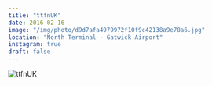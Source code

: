 ```yaml
---
title: "ttfnUK"
date: 2016-02-16
image: "/img/photo/d9d7afa4979972f10f9c42138a9e78a6.jpg"
location: "North Terminal - Gatwick Airport"
instagram: true
draft: false
---
```


![ttfnUK](/img/photo/d9d7afa4979972f10f9c42138a9e78a6.jpg)
